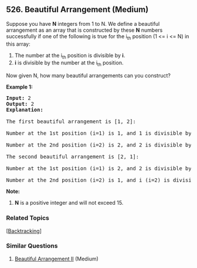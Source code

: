 <!--|This file generated by command(leetcode description); DO NOT EDIT.    |-->
<!--+----------------------------------------------------------------------+-->
<!--|@author    Openset <openset.wang@gmail.com>                           |-->
<!--|@link      https://github.com/openset                                 |-->
<!--|@home      https://github.com/openset/leetcode                        |-->
<!--+----------------------------------------------------------------------+-->

## 526. Beautiful Arrangement (Medium)

<p>
Suppose you have <b>N</b> integers from 1 to N. We define a beautiful arrangement as an array that is constructed by these <b>N</b> numbers successfully if one of the following is true for the i<sub>th</sub> position (1 <= i <= N) in this array:
<ol>
<li>The number at the i<sub>th</sub> position is divisible by <b>i</b>.</li>
<li><b>i</b> is divisible by the number at the i<sub>th</sub> position.</li>
</ol>
</p>

<p>
Now given N, how many beautiful arrangements can you construct?
</p>

<p><b>Example 1:</b><br />
<pre>
<b>Input:</b> 2
<b>Output:</b> 2
<b>Explanation:</b> 
<br/>The first beautiful arrangement is [1, 2]:
<br/>Number at the 1st position (i=1) is 1, and 1 is divisible by i (i=1).
<br/>Number at the 2nd position (i=2) is 2, and 2 is divisible by i (i=2).
<br/>The second beautiful arrangement is [2, 1]:
<br/>Number at the 1st position (i=1) is 2, and 2 is divisible by i (i=1).
<br/>Number at the 2nd position (i=2) is 1, and i (i=2) is divisible by 1.
</pre>
</p>

<p><b>Note:</b><br>
<ol>
<li><b>N</b> is a positive integer and will not exceed 15.</li>
</ol>
</p>

### Related Topics
[[Backtracking](https://github.com/openset/leetcode/tree/master/tag/backtracking/README.md)] 

### Similar Questions
  1. [Beautiful Arrangement II](https://github.com/openset/leetcode/tree/master/problems/beautiful-arrangement-ii) (Medium)
